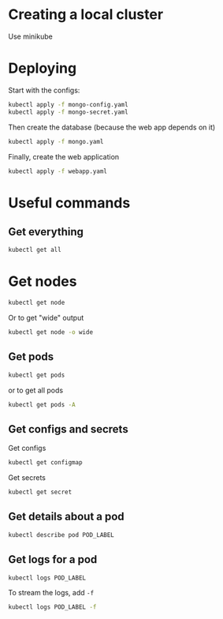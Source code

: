 # Creating a local cluster

Use minikube

# Deploying
Start with the configs:

```bash
kubectl apply -f mongo-config.yaml
kubectl apply -f mongo-secret.yaml
```

Then create the database (because the web app depends on it)
```bash
kubectl apply -f mongo.yaml
```

Finally, create the web application
```bash
kubectl apply -f webapp.yaml
```

# Useful commands

## Get everything

```bash
kubectl get all
```

# Get nodes

```bash
kubectl get node
```

Or to get "wide" output

```bash
kubectl get node -o wide
```

## Get pods

```bash
kubectl get pods
```

or to get all pods

```bash
kubectl get pods -A
```

## Get configs and secrets

Get configs
```bash
kubectl get configmap
```

Get secrets
```bash
kubectl get secret
```

## Get details about a pod

```bash
kubectl describe pod POD_LABEL
```

## Get logs for a pod

```bash
kubectl logs POD_LABEL
```

To stream the logs, add `-f`

```bash
kubectl logs POD_LABEL -f
```
